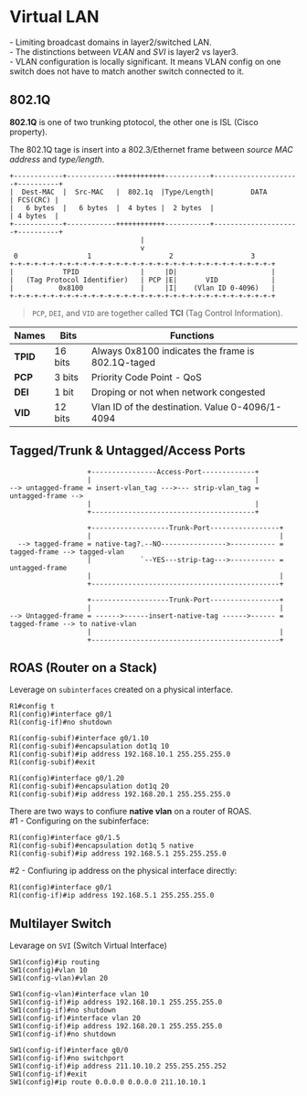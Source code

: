 # Virtual LAN
\- Limiting broadcast domains in layer2/switched LAN.  
\- The distinctions between _VLAN_ and _SVI_ is layer2 vs layer3.    
\- VLAN configuration is locally significant. It means VLAN config on one switch does not have to match another switch connected to it. 

## 802.1Q
**802.1Q** is one of two trunking ptotocol, the other one is ISL (Cisco property).

The 802.1Q tage is insert into a 802.3/Ethernet frame between _source MAC address_ and _type/length_.
```
+------------+------------++++++++++++-----------+---------------------+----------+
|  Dest-MAC  |  Src-MAC   |  802.1q  |Type/Length|         DATA        | FCS(CRC) |
|   6 bytes  |   6 bytes  |  4 bytes |  2 bytes  |                     | 4 bytes  |  
+------------+------------++++++++++++-----------+---------------------+----------+ 
                                |
                                v
 0                 1                   2                   3
+-+-+-+-+-+-+-+-+-+-+-+-+-+-+-+-+-+-+-+-+-+-+-+-+-+-+-+-+-+-+-+-+
|            TPID               |     |D|                       |
|   (Tag Protocol Identifier)   | PCP |E|       VID             |
|           0x8100              |     |I|    (Vlan ID 0-4096)   |
+-+-+-+-+-+-+-+-+-+-+-+-+-+-+-+-+-+-+-+-+-+-+-+-+-+-+-+-+-+-+-+-+
```
 > `PCP`, `DEI`, and `VID` are together called **TCI** (Tag Control Information).  

Names   | Bits    | Functions |
--------|---------|-----------|
**TPID**| 16 bits | Always 0x8100 indicates the frame is 802.1Q-taged |
**PCP** | 3 bits  | Priority Code Point - QoS |
**DEI** | 1 bit   | Droping or not when network congested |
**VID** | 12 bits | Vlan ID of the destination. Value 0-4096/1-4094 |

## Tagged/Trunk & Untagged/Access Ports

```text
                   +----------------Access-Port-------------+
                   |                                        |
--> untagged-frame = insert-vlan_tag --->--- strip-vlan_tag = untagged-frame -->
                   |                                        |
                   +----------------------------------------+
```
```text
                   +-------------------Trunk-Port-----------------+
                   |                                              |
  --> tagged-frame = native-tag?.--NO---------------->----------- = tagged-frame --> tagged-vlan
                   |            `--YES---strip-tag--->----------- = untagged-frame
                   |                                              |
                   +----------------------------------------------+

                   +-------------------Trunk-Port-----------------+
                   |                                              |
--> Untagged-frame = ------>------insert-native-tag ------>------ = tagged-frame --> to native-vlan
                   |                                              |
                   +----------------------------------------------+
```

## ROAS (Router on a Stack)
Leverage on `subinterfaces` created on a physical interface. 
```
R1#config t
R1(config)#interface g0/1
R1(config-if)#no shutdown

R1(config-subif)#interface g0/1.10
R1(config-subif)#encapsulation dot1q 10
R1(config-subif)#ip address 192.168.10.1 255.255.255.0
R1(config-subif)#exit

R1(config)#interface g0/1.20
R1(config-subif)#encapsulation dot1q 20
R1(config-subif)#ip address 192.168.20.1 255.255.255.0
```
There are two ways to confiure **native vlan** on a router of ROAS.  
#1 - Configuring on the subinferface:
```
R1(config)#interface g0/1.5
R1(config-subif)#encapsulation dot1q 5 native
R1(config-subif)#ip address 192.168.5.1 255.255.255.0
```
#2 - Confiuring ip address on the physical interface directly:
```
R1(config)#interface g0/1
R1(config-if)#ip address 192.168.5.1 255.255.255.0
```

## Multilayer Switch
Levarage on `SVI` (Switch Virtual Interface)
```
SW1(config)#ip routing
SW1(config)#vlan 10
SW1(config-vlan)#vlan 20

SW1(config-vlan)#interface vlan 10
SW1(config-if)#ip address 192.168.10.1 255.255.255.0
SW1(config-if)#no shutdown
SW1(config-if)#interface vlan 20
SW1(config-if)#ip address 192.168.20.1 255.255.255.0
SW1(config-if)#no shutdown

SW1(config-if)#interface g0/0
SW1(config-if)#no switchport
SW1(config-if)#ip address 211.10.10.2 255.255.255.252
SW1(config-if)#exit
SW1(config)#ip route 0.0.0.0 0.0.0.0 211.10.10.1
```
